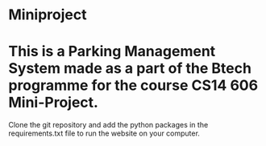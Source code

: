 # Miniproject
# This is a Parking Management System made as a part of the Btech programme for the course CS14 606 Mini-Project.
Clone the git repository and add the python packages in the requirements.txt file to run the website on your computer.
